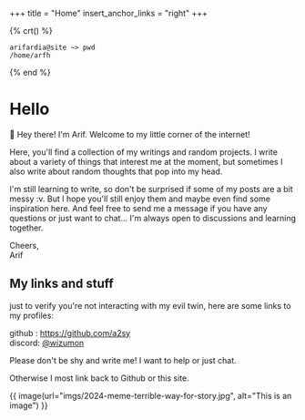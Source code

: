 +++
title = "Home"
insert_anchor_links = "right"
+++

{% crt() %}
```
arifardia@site ~> pwd
/home/arfh
```
{% end %}

# Hello
👋 Hey there! I'm Arif. Welcome to my little corner of the internet!

Here, you'll find a collection of my writings and random projects. I write about a variety of things that interest me at the moment, but sometimes I also write about random thoughts that pop into my head.

I'm still learning to write, so don't be surprised if some of my posts are a bit messy :v. But I hope you'll still enjoy them and maybe even find some inspiration here. And feel free to send me a message if you have any questions or just want to chat... I'm always open to discussions and learning together.

Cheers,<br>
Arif


## My links and stuff
just to verify you're not interacting with my evil twin, here are some links to my profiles:

github : <a class="external" href="https://github.com/a2sy" target="_blank">https://github.com/a2sy</a> <br>
discord: <a class="external" href="https://discordapp.com/users/714878063141453825" target="_blank">@wizumon</a> <br>


Please don't be shy and write me! I want to help or just chat.

Otherwise I most link back to Github or this site.

{{ image(url="imgs/2024-meme-terrible-way-for-story.jpg", alt="This is an image") }}

